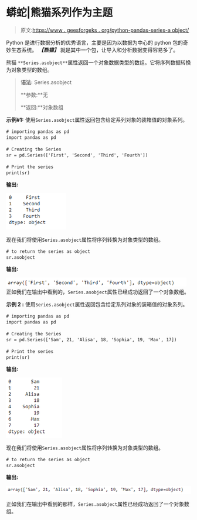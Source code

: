 # 蟒蛇|熊猫系列作为主题

> 原文:[https://www . geesforgeks . org/python-pandas-series-a object/](https://www.geeksforgeeks.org/python-pandas-series-asobject/)

Python 是进行数据分析的优秀语言，主要是因为以数据为中心的 python 包的奇妙生态系统。 ***【熊猫】*** 就是其中一个包，让导入和分析数据变得容易多了。

熊猫 `**Series.asobject**`属性返回一个对象数据类型的数组。它将序列数据转换为对象类型的数组。

> **语法:** Series.asobject
> 
> **参数:**无
> 
> **返回:**对象数组

**示例#1:** 使用`Series.asobject`属性返回包含给定系列对象的装箱值的对象系列。

```
# importing pandas as pd
import pandas as pd

# Creating the Series
sr = pd.Series(['First', 'Second', 'Third', 'Fourth'])

# Print the series
print(sr)
```

**输出:**

![](img/0e76c9ba42e8087171debe41b7d9eb7d.png)

现在我们将使用`Series.asobject`属性将序列转换为对象类型的数组。

```
# to return the series as object
sr.asobject
```

**输出:**

![](img/43f71e2bafb09546badc0cf621e3f301.png)
正如我们在输出中看到的，`Series.asobject`属性已经成功返回了一个对象数组。

**示例 2 :** 使用`Series.asobject`属性返回包含给定系列对象的装箱值的对象系列。

```
# importing pandas as pd
import pandas as pd

# Creating the Series
sr = pd.Series(['Sam', 21, 'Alisa', 18, 'Sophia', 19, 'Max', 17])

# Print the series
print(sr)
```

**输出:**

![](img/b8e03b18cd916ae7eee46090ae6f2ac3.png)

现在我们将使用`Series.asobject`属性将序列转换为对象类型的数组。

```
# to return the series as object
sr.asobject
```

**输出:**

![](img/1bb3fb757210f35813a33b20fb3506c2.png)

正如我们在输出中看到的那样，`Series.asobject`属性已经成功返回了一个对象数组。